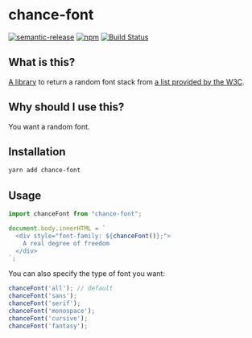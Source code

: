 # chance-font

[![semantic-release](https://img.shields.io/badge/%20%20%F0%9F%93%A6%F0%9F%9A%80-semantic--release-e10079.svg)](https://github.com/semantic-release/semantic-release) [![npm](https://img.shields.io/npm/v/chance-font)](https://www.npmjs.com/package/chance-font) [![Build Status](https://travis-ci.org/dzucconi/chance-font.svg?branch=master)](https://travis-ci.org/dzucconi/chance-font)


## What is this?

[A library](https://www.npmjs.com/package/chance-font) to return a random font stack from [a list provided by the W3C](https://www.w3.org/Style/Examples/007/fonts.en.html).

## Why should I use this?

You want a random font.

## Installation

```sh
yarn add chance-font
```

## Usage

```javascript
import chanceFont from "chance-font";

document.body.innerHTML = `
  <div style="font-family: ${chanceFont()};">
    A real degree of freedom
  </div>
`;
```

You can also specify the type of font you want:

```javascript
chanceFont('all'); // default
chanceFont('sans');
chanceFont('serif');
chanceFont('monospace');
chanceFont('cursive');
chanceFont('fantasy');
```
